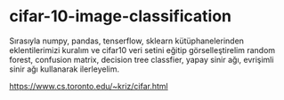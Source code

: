 # cifar-10-image-classification
Sırasıyla  numpy, pandas, tenserflow, sklearn kütüphanelerinden eklentilerimizi kuralım ve cifar10 veri setini eğitip görselleştirelim random forest, confusion matrix, decision tree classfier, yapay sinir ağı, evrişimli sinir ağı kullanarak ilerleyelim.

https://www.cs.toronto.edu/~kriz/cifar.html
